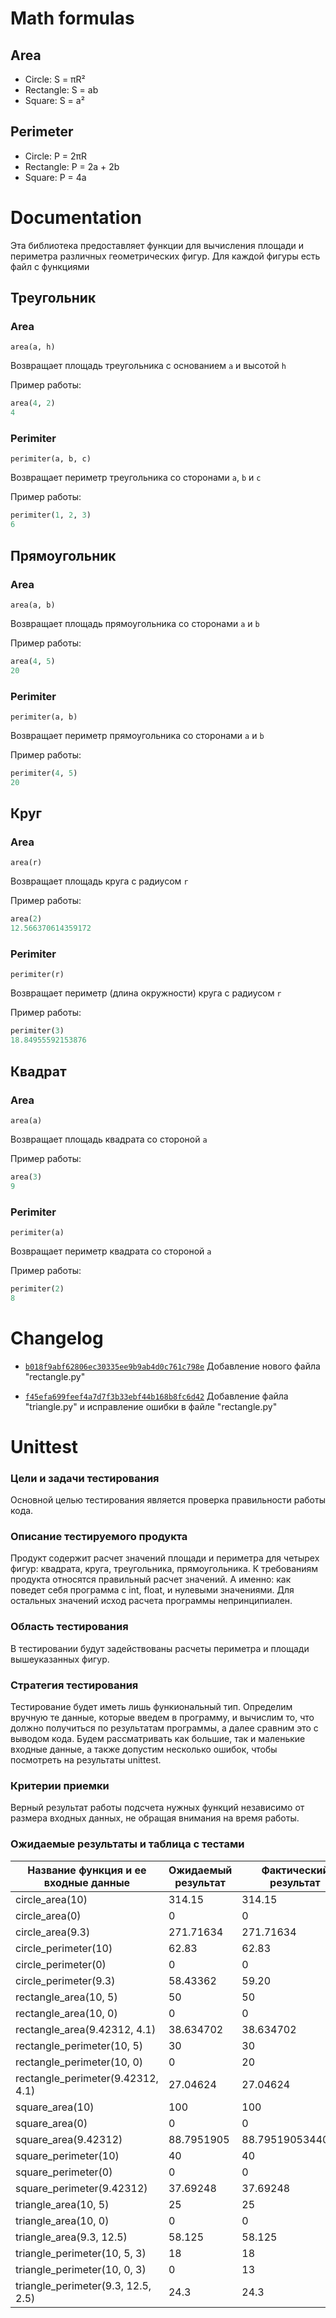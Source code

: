 # Math formulas
## Area
- Circle: S = πR²
- Rectangle: S = ab
- Square: S = a²

## Perimeter
- Circle: P = 2πR
- Rectangle: P = 2a + 2b
- Square: P = 4a

# Documentation

Эта библиотека предоставляет функции для вычисления площади и периметра различных геометрических фигур. Для каждой фигуры есть файл с функциями

## Треугольник

### Area

`area(a, h)`

Возвращает площадь треугольника с основанием `a` и высотой `h`

Пример работы:
```python
area(4, 2)
4
```

### Perimiter

`perimiter(a, b, c)`

Возвращает периметр треугольника со сторонами `a`, `b` и `c`

Пример работы:
```python
perimiter(1, 2, 3)
6
```

## Прямоугольник

### Area

`area(a, b)`

Возвращает площадь прямоугольника со сторонами `a` и `b`

Пример работы:
```python
area(4, 5)
20
```

### Perimiter

`perimiter(a, b)`

Возвращает периметр прямоугольника со сторонами `a` и `b`

Пример работы:
```python
perimiter(4, 5)
20
```

## Круг

### Area

`area(r)`

Возвращает площадь круга c радиусом `r`

Пример работы:
```python
area(2)
12.566370614359172
```

### Perimiter

`perimiter(r)`

Возвращает периметр (длина окружности) круга с радиусом `r`


Пример работы:
```python
perimiter(3)
18.84955592153876
```

## Квадрат

### Area

`area(a)`

Возвращает площадь квадрата со стороной `a`

Пример работы:
```python
area(3)
9
```

### Perimiter

`perimiter(a)`

Возвращает периметр квадрата со стороной `a`

Пример работы:
```python
perimiter(2)
8
```

# Changelog

- [`b018f9abf62806ec30335ee9b9ab4d0c761c798e`](https://github.com/smartiqaorg/geometric_lib/commit/b018f9abf62806ec30335ee9b9ab4d0c761c798e "Ссылка на коммит") Добавление нового файла "rectangle.py"

- [`f45efa699feef4a7d7f3b33ebf44b168b8fc6d42`](https://github.com/smartiqaorg/geometric_lib/commit/f45efa699feef4a7d7f3b33ebf44b168b8fc6d42 "Ссылка на коммит") Добавление файла "triangle.py" и исправление ошибки в файле "rectangle.py"

# Unittest
### Цели и задачи тестирования
Основной целью тестирования является проверка правильности работы кода.
### Описание тестируемого продукта
Продукт содержит расчет значений площади и периметра для четырех
фигур: квадрата, круга, треугольника, прямоугольника.
К требованиям продукта относятся правильный расчет
значений. А именно: как поведет себя программа с int, float, и нулевыми значениями.
Для остальных значений исход расчета программы непринципиален.
### Область тестирования
В тестировании будут задействованы расчеты периметра и площади
вышеуказанных фигур.

### Стратегия тестирования
Тестирование будет иметь лишь функиональный тип. Определим
вручную те данные, которые введем в программу, и вычислим
то, что должно получиться по результатам программы, а далее
сравним это с выводом кода. Будем рассматривать как большие,
так и маленькие входные данные, а также допустим несколько ошибок,
чтобы посмотреть на результаты unittest.
### Критерии приемки
Верный результат работы подсчета нужных функций независимо 
от размера входных данных, не обращая внимания на время работы.
### Ожидаемые результаты и таблица с тестами
| Название функция и ее входные данные | Ожидаемый результат | Фактический результат | Правильность | Вердикт программы |
|--------------------------------------|---------------------|-----------------------|--------------|-------------------|
| circle_area(10)                      | 314.15               | 314.15               | Да           | Успешно           |
| circle_area(0)                       | 0                    | 0                    | Да           | Успешно           |
| circle_area(9.3)                     | 271.71634            | 271.71634            | Да           | Успешно           |
| circle_perimeter(10)                 | 62.83                | 62.83                | Да           | Успешно           |
| circle_perimeter(0)                  | 0                    | 0                    | Да           | Успешно           |
| circle_perimeter(9.3)                | 58.43362             | 59.20                | Да           | Успешно           |
| rectangle_area(10, 5)                | 50                   | 50                   | Да           | Успешно           |
| rectangle_area(10, 0)                | 0                    | 0                    | Да           | Успешно           |
| rectangle_area(9.42312, 4.1)         | 38.634702            | 38.634702            | Да           | Успешно           |
| rectangle_perimeter(10, 5)           | 30                   | 30                   | Да           | Успешно           |
| rectangle_perimeter(10, 0)           | 0                    | 20                   | Нет          | Успешно           |
| rectangle_perimeter(9.42312, 4.1)    | 27.04624             | 27.04624             | Да           | Успешно           |
| square_area(10)                      | 100                  | 100                  | Да           | Успешно           |
| square_area(0)                       | 0                    | 0                    | Да           | Успешно           |
| square_area(9.42312)                 | 88.7951905           | 88.79519053440002    | Нет          | Успешно           |
| square_perimeter(10)                 | 40                   | 40                   | Да           | Успешно           |
| square_perimeter(0)                  | 0                    | 0                    | Да           | Успешно           |
| square_perimeter(9.42312)            | 37.69248             | 37.69248             | Да           | Успешно           |
| triangle_area(10, 5)                 | 25                   | 25                   | Да           | Успешно           |
| triangle_area(10, 0)                 | 0                    | 0                    | Да           | Успешно           |
| triangle_area(9.3, 12.5)               | 58.125                   | 58.125                   | Да           | Успешно           |
| triangle_perimeter(10, 5, 3)         | 18                   | 18                   | Да           | Успешно           |
| triangle_perimeter(10, 0, 3)         | 0                    | 13                   |  Нет          | Успешно           |
| triangle_perimeter(9.3, 12.5, 2.5)     | 24.3                 | 24.3                  | Да           | Успешно           |
